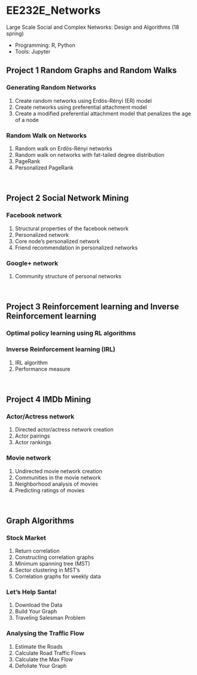 # EE232E_Networks
Large Scale Social and Complex Networks: Design and Algorithms (18 spring)
- Programming: R, Python
- Tools: Jupyter


## Project 1 Random Graphs and Random Walks
### Generating Random Networks
1. Create random networks using Erdös-Rényi (ER) model
2. Create networks using preferential attachment model
3. Create a modified preferential attachment model that penalizes the age of a node
### Random Walk on Networks
1. Random walk on Erdös-Rényi networks
2. Random walk on networks with fat-tailed degree distribution
3. PageRank
4. Personalized PageRank

<br>

## Project 2 Social Network Mining
### Facebook network
1. Structural properties of the facebook network
2. Personalized network
3. Core node’s personalized network
4. Friend recommendation in personalized networks
### Google+ network
1. Community structure of personal networks

<br>

## Project 3 Reinforcement learning and Inverse Reinforcement learning
### Optimal policy learning using RL algorithms
### Inverse Reinforcement learning (IRL)
1. IRL algorithm
2. Performance measure

<br>

## Project 4 IMDb Mining
### Actor/Actress network
1. Directed actor/actress network creation
2. Actor pairings
3. Actor rankings
### Movie network
1. Undirected movie network creation
2. Communities in the movie network
3. Neighborhood analysis of movies
4. Predicting ratings of movies

<br>

## Graph Algorithms
### Stock Market
1. Return correlation
2. Constructing correlation graphs
3. Minimum spanning tree (MST)
4. Sector clustering in MST’s
5. Correlation graphs for weekly data
### Let’s Help Santa!
1. Download the Data
2. Build Your Graph
3. Traveling Salesman Problem
### Analysing the Traffic Flow
1. Estimate the Roads
2. Calculate Road Traffic Flows
3. Calculate the Max Flow
4. Defoliate Your Graph

